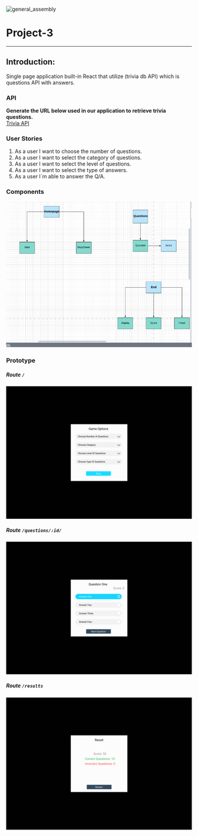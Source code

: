 ![general_assembly](https://camo.githubusercontent.com/1a91b05b8f4d44b5bbfb83abac2b0996d8e26c92/687474703a2f2f692e696d6775722e636f6d2f6b6538555354712e706e67)

# Project-3

---

## Introduction:

Single page application built-in React that utilize (trivia db API) which is questions API with answers.

### API

**Generate the URL below used in our application to retrieve trivia questions.** <br />
[Trivia API](https://opentdb.com/api_config.php)

### User Stories

1. As a user I want to choose the number of questions.
2. As a user I want to select the category of questions.
3. As a user I want to select the level of questions.
4. As a user I want to select the type of answers.
5. As a user I`m able to answer the Q/A.

### Components

![components](images/components.png?raw=true)

### Prototype

##### Route `/`

![home_page](images/prototype/Desktop1.png?raw=true)

##### Route `/questions/:id/`

![questions_page](images/prototype/Desktop2.png?raw=true)

##### Route `/results`

![results_page](images/prototype/Desktop3.png?raw=true)
